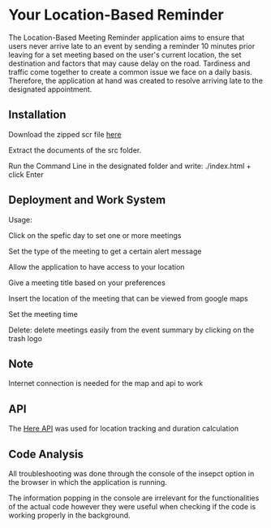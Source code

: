 # Your Location-Based Reminder

The Location-Based Meeting Reminder application  aims to ensure that users
 never arrive late to an event by sending a reminder 10 minutes prior leaving for a set meeting based on the user's current location, the set destination and factors that may cause delay on the road.  Tardiness and traffic
  come together to create a common issue we face on a daily
   basis. Therefore, the application at hand was created to resolve arriving late to the designated appointment.



## Installation
Download the zipped scr file [here](https://github.com/VanessaHanna05/The-Location-Based-Calendar/archive/refs/heads/main.zip)

Extract the documents of the src folder.

Run the Command Line in the designated folder and write: ./index.html + click Enter




## Deployment and Work System

Usage:

Click on the spefic day to set one or more meetings

Set the type of the meeting to get a certain alert message

Allow the application to have access to your location

Give a meeting title based on your preferences

Insert the location of the meeting that can be viewed from google maps

Set the meeting time 

Delete:
delete meetings easily from the event summary by clicking on the trash logo



## Note

Internet connection is needed for the map and api to work

## API

The [Here API](https://developer.here.com/) was used for location tracking and duration calculation


## Code Analysis

All troubleshooting was done through the console of the insepct option in the browser in which the application is running.

The information  popping in the console are irrelevant for the functionalities of the actual code however they were useful when checking if the code is working properly in the background. 
